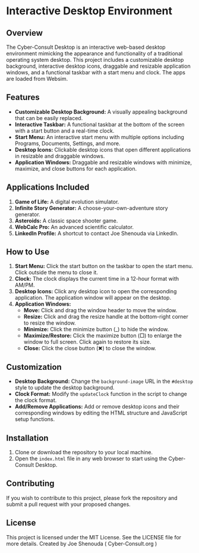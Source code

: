# Interactive Desktop Environment

## Overview
The Cyber-Consult Desktop is an interactive web-based desktop environment mimicking the appearance and functionality of a traditional operating system desktop. This project includes a customizable desktop background, interactive desktop icons, draggable and resizable application windows, and a functional taskbar with a start menu and clock. The apps are loaded from Websim.

## Features
- **Customizable Desktop Background:** A visually appealing background that can be easily replaced.
- **Interactive Taskbar:** A functional taskbar at the bottom of the screen with a start button and a real-time clock.
- **Start Menu:** An interactive start menu with multiple options including Programs, Documents, Settings, and more.
- **Desktop Icons:** Clickable desktop icons that open different applications in resizable and draggable windows.
- **Application Windows:** Draggable and resizable windows with minimize, maximize, and close buttons for each application.

## Applications Included
1. **Game of Life:** A digital evolution simulator.
2. **Infinite Story Generator:** A choose-your-own-adventure story generator.
3. **Asteroids:** A classic space shooter game.
4. **WebCalc Pro:** An advanced scientific calculator.
5. **LinkedIn Profile:** A shortcut to contact Joe Shenouda via LinkedIn.

## How to Use
1. **Start Menu:** Click the start button on the taskbar to open the start menu. Click outside the menu to close it.
2. **Clock:** The clock displays the current time in a 12-hour format with AM/PM.
3. **Desktop Icons:** Click any desktop icon to open the corresponding application. The application window will appear on the desktop.
4. **Application Windows:** 
   - **Move:** Click and drag the window header to move the window.
   - **Resize:** Click and drag the resize handle at the bottom-right corner to resize the window.
   - **Minimize:** Click the minimize button (_) to hide the window.
   - **Maximize/Restore:** Click the maximize button (□) to enlarge the window to full screen. Click again to restore its size.
   - **Close:** Click the close button (✖) to close the window.

## Customization
- **Desktop Background:** Change the `background-image` URL in the `#desktop` style to update the desktop background.
- **Clock Format:** Modify the `updateClock` function in the script to change the clock format.
- **Add/Remove Applications:** Add or remove desktop icons and their corresponding windows by editing the HTML structure and JavaScript setup functions.

## Installation
1. Clone or download the repository to your local machine.
2. Open the `index.html` file in any web browser to start using the Cyber-Consult Desktop.

## Contributing
If you wish to contribute to this project, please fork the repository and submit a pull request with your proposed changes.

## License
This project is licensed under the MIT License. See the LICENSE file for more details. Created by Joe Shenouda ( Cyber-Consult.org )
